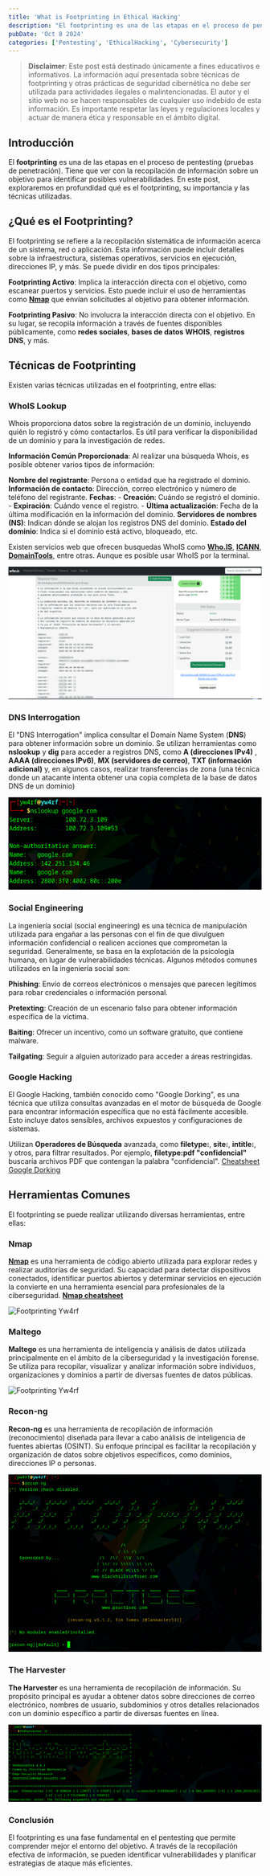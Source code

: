 ```yaml
---
title: 'What is Footprinting in Ethical Hacking'
description: "El footprinting es una de las etapas en el proceso de pentesting (pruebas de penetración). Tiene que ver con la recopilación de información sobre un objetivo para identificar posibles vulnerabilidades. En este post, exploraremos en profundidad qué es el footprinting, su importancia y las técnicas utilizadas."
pubDate: 'Oct 8 2024'
categories: ['Pentesting', 'EthicalHacking', 'Cybersecurity']
--- 
```


> **Disclaimer**:  Este post está destinado únicamente a fines educativos e informativos. La información aquí presentada sobre técnicas de footprinting y otras prácticas de seguridad cibernética no debe ser utilizada para actividades ilegales o malintencionadas. El autor y el sitio web no se hacen responsables de cualquier uso indebido de esta información. Es importante respetar las leyes y regulaciones locales y actuar de manera ética y responsable en el ámbito digital.

## Introducción

El **footprinting** es una de las etapas en el proceso de pentesting (pruebas de penetración). Tiene que ver con la recopilación de información sobre un objetivo para identificar posibles vulnerabilidades. En este post, exploraremos en profundidad qué es el footprinting, su importancia y las técnicas utilizadas.

## ¿Qué es el Footprinting?

El footprinting se refiere a la recopilación sistemática de información acerca de un sistema, red o aplicación. Esta información puede incluir detalles sobre la infraestructura, sistemas operativos, servicios en ejecución, direcciones IP, y más. Se puede dividir en dos tipos principales:

 **Footprinting Activo**: Implica la interacción directa con el objetivo, como escanear puertos y servicios. Esto puede incluir el uso de herramientas como **[Nmap](https://yw4rf.vercel.app/posts/ethical-hacking/network-enumeration-with-nmap)** que envían solicitudes al objetivo para obtener información.

**Footprinting Pasivo**: No involucra la interacción directa con el objetivo. En su lugar, se recopila información a través de fuentes disponibles públicamente, como **redes sociales**, **bases de datos** **WHOIS**, **registros DNS**, y más.

## Técnicas de Footprinting

Existen varias técnicas utilizadas en el footprinting, entre ellas:

### WhoIS Lookup
Whois proporciona datos sobre la registración de un dominio, incluyendo quién lo registró y cómo contactarlos. Es útil para verificar la disponibilidad de un dominio y para la investigación de redes.

 **Información Común Proporcionada**: Al realizar una búsqueda Whois, es posible obtener varios tipos de información: 
 
 **Nombre del registrante**: Persona o entidad que ha registrado el dominio.
 **Información de contacto**: Dirección, correo electrónico y número de teléfono del registrante.
 **Fechas**:
    - **Creación**: Cuándo se registró el dominio.
    - **Expiración**: Cuándo vence el registro.
    - **Última actualización**: Fecha de la última modificación en la información del dominio.
 **Servidores de nombres (NS)**: Indican dónde se alojan los registros DNS del dominio.
 **Estado del dominio**: Indica si el dominio está activo, bloqueado, etc.

 Existen servicios web que ofrecen busquedas WhoIS como **[Who.IS](https://who.is)**, **[ICANN](https://lookup.icann.org)**,  **[DomainTools](https://whois.domaintools.com/)**, entre otras. Aunque es posible usar WhoIS por la terminal. 

![Footprinting Yw4rf](../../../assets/Ethical-Hacking/footprinting-post1.png)

### DNS Interrogation
El "DNS Interrogation" implica consultar el Domain Name System (**DNS**) para obtener información sobre un dominio. Se utilizan herramientas como **nslookup** y **dig** para acceder a registros DNS, como **A (direcciones IPv4)** , **AAAA (direcciones IPv6)**, **MX (servidores de correo)**, **TXT (información adicional)** y, en algunos casos, realizar transferencias de zona (una técnica donde un atacante intenta obtener una copia completa de la base de datos DNS de un dominio)

![Footprinting Yw4rf](../../../assets/Ethical-Hacking/footprinting-post3.png)

### Social Engineering
La ingeniería social (social engineering) es una técnica de manipulación utilizada para engañar a las personas con el fin de que divulguen información confidencial o realicen acciones que comprometan la seguridad. Generalmente, se basa en la explotación de la psicología humana, en lugar de vulnerabilidades técnicas. Algunos métodos comunes utilizados en la ingeniería social son:

**Phishing**: Envío de correos electrónicos o mensajes que parecen legítimos para robar credenciales o información personal.

**Pretexting**: Creación de un escenario falso para obtener información específica de la víctima.

**Baiting**: Ofrecer un incentivo, como un software gratuito, que contiene malware.

**Tailgating**: Seguir a alguien autorizado para acceder a áreas restringidas.


### Google Hacking
El Google Hacking, también conocido como "Google Dorking", es una técnica que utiliza consultas avanzadas en el motor de búsqueda de Google para encontrar información específica que no está fácilmente accesible. Esto incluye datos sensibles, archivos expuestos y configuraciones de sistemas.

Utilizan **Operadores de Búsqueda** avanzada, como **filetype:**, **site:**, **intitle:**, y otros, para filtrar resultados. Por ejemplo, **filetype:pdf "confidencial"** buscaría archivos PDF que contengan la palabra "confidencial". [Cheatsheet Google Dorking](https://github.com/chr3st5an/Google-Dorking)

## Herramientas Comunes

El footprinting se puede realizar utilizando diversas herramientas, entre ellas:

### Nmap
**[Nmap](https://yw4rf.vercel.app/posts/ethical-hacking/network-enumeration-with-nmap)** es una herramienta de código abierto utilizada para explorar redes y realizar auditorías de seguridad. Su capacidad para detectar dispositivos conectados, identificar puertos abiertos y determinar servicios en ejecución la convierte en una herramienta esencial para profesionales de la ciberseguridad. **[Nmap cheatsheet](https://yw4rf.vercel.app/posts/ethical-hacking/network-enumeration-with-nmap)** 

![Footprinting Yw4rf](https://yw4rf.vercel.app/_astro/networkEnum2.CL04zSX-_ZVu0gz.webp)

### Maltego
**Maltego** es una herramienta de inteligencia y análisis de datos utilizada principalmente en el ámbito de la ciberseguridad y la investigación forense. Se utiliza para recopilar, visualizar y analizar información sobre individuos, organizaciones y dominios a partir de diversas fuentes de datos públicas.

![Footprinting Yw4rf](https://www.social-engineer.org/wiki/images/c/ce/Maltego-Screen.jpg)

### Recon-ng
**Recon-ng** es una herramienta de recopilación de información (reconocimiento) diseñada para llevar a cabo análisis de inteligencia de fuentes abiertas (OSINT). Su enfoque principal es facilitar la recopilación y organización de datos sobre objetivos específicos, como dominios, direcciones IP o personas.

![Footprinting Yw4rf](../../../assets/Ethical-Hacking/footprinting-post4.png)

### The Harvester
**The Harvester** es una herramienta de recopilación de información. Su propósito principal es ayudar a obtener datos sobre direcciones de correo electrónico, nombres de usuario, subdominios y otros detalles relacionados con un dominio específico a partir de diversas fuentes en línea.

![Footprinting Yw4rf](../../../assets/Ethical-Hacking/footprinting-post5.png)

### Conclusión

El footprinting es una fase fundamental en el pentesting que permite comprender mejor el entorno del objetivo. A través de la recopilación efectiva de información, se pueden identificar vulnerabilidades y planificar estrategias de ataque más eficientes.

<br>
